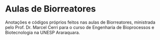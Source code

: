 # Aulas de Biorreatores
Anotações e códigos próprios feitos nas aulas de Biorreatores, ministrada pelo Prof. Dr. Marcel Cerri para o curso de Engenharia de Bioprocessos e Biotecnologia na UNESP Araraquara.
